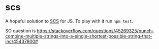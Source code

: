 # scs

A hopeful solution to [SCS](https://en.wikipedia.org/wiki/Shortest_common_supersequence_problem) for JS. To play
with it run `npm test`.

SO question is https://stackoverflow.com/questions/45269325/punch-combine-multiple-strings-into-a-single-shortest-possible-string-that-inc/45437800#

